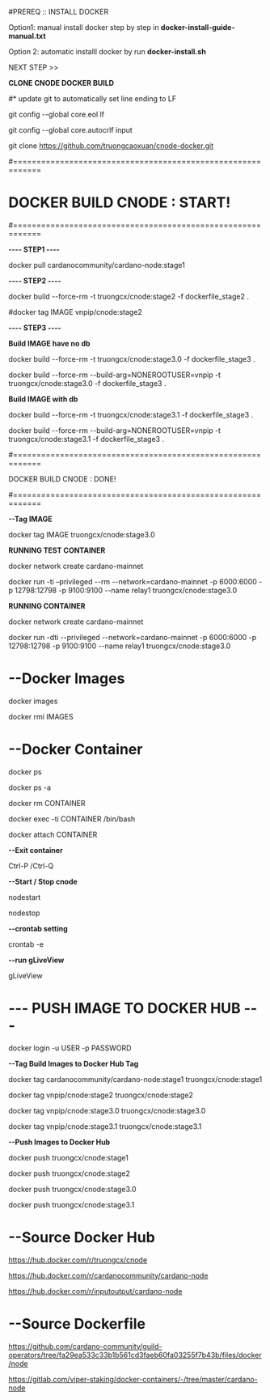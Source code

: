 #PREREQ :: INSTALL DOCKER

Option1: manual install docker step by step in **docker-install-guide-manual.txt**

Option 2: automatic installl docker by run **docker-install.sh**

NEXT STEP >>

**CLONE CNODE DOCKER BUILD**

#* update git to automatically set line ending to LF

git config --global core.eol lf

git config --global core.autocrlf input

git clone https://github.com/truongcaoxuan/cnode-docker.git

#============================================================

# DOCKER BUILD CNODE : START!

#============================================================

**---- STEP1 ----**

docker pull cardanocommunity/cardano-node:stage1

**---- STEP2 ----**

docker build --force-rm -t truongcx/cnode:stage2 -f dockerfile_stage2 .

#docker tag IMAGE vnpip/cnode:stage2

**---- STEP3 ----**

**Build IMAGE have no db**

docker build --force-rm -t truongcx/cnode:stage3.0 -f dockerfile_stage3 .

docker build --force-rm --build-arg=NONEROOTUSER=vnpip -t truongcx/cnode:stage3.0 -f dockerfile_stage3 .

**Build IMAGE with db**

docker build --force-rm -t truongcx/cnode:stage3.1 -f dockerfile_stage3 .

docker build --force-rm --build-arg=NONEROOTUSER=vnpip -t truongcx/cnode:stage3.1 -f dockerfile_stage3 .

#============================================================

DOCKER BUILD CNODE : DONE! 

#============================================================

**--Tag IMAGE**

docker tag IMAGE truongcx/cnode:stage3.0

**RUNNING TEST CONTAINER**

docker network create cardano-mainnet

docker run -ti –privileged --rm --network=cardano-mainnet -p 6000:6000 -p 12798:12798 -p 9100:9100 --name relay1 truongcx/cnode:stage3.0

**RUNNING CONTAINER**

docker network create cardano-mainnet

docker run -dti --privileged --network=cardano-mainnet -p 6000:6000 -p 12798:12798 -p 9100:9100 --name relay1 truongcx/cnode:stage3.0


# --Docker Images

docker images

docker rmi IMAGES

# --Docker Container

docker ps

docker ps -a

docker rm CONTAINER

docker exec -ti CONTAINER /bin/bash

docker attach CONTAINER

**--Exit container**

Ctrl-P /Ctrl-Q

**--Start / Stop cnode**

nodestart

nodestop

**--crontab setting**

crontab -e

**--run gLiveView**

gLiveView

# --- PUSH IMAGE TO DOCKER HUB ---

docker login -u USER -p PASSWORD

**--Tag Build Images to Docker Hub Tag**

docker tag cardanocommunity/cardano-node:stage1 truongcx/cnode:stage1

docker tag vnpip/cnode:stage2 truongcx/cnode:stage2

docker tag vnpip/cnode:stage3.0 truongcx/cnode:stage3.0

docker tag vnpip/cnode:stage3.1 truongcx/cnode:stage3.1

**--Push Images to Docker Hub**

docker push truongcx/cnode:stage1

docker push truongcx/cnode:stage2

docker push truongcx/cnode:stage3.0

docker push truongcx/cnode:stage3.1

# --Source Docker Hub

https://hub.docker.com/r/truongcx/cnode

https://hub.docker.com/r/cardanocommunity/cardano-node

https://hub.docker.com/r/inputoutput/cardano-node

# --Source Dockerfile

https://github.com/cardano-community/guild-operators/tree/fa29ea533c33b1b561cd3faeb60fa03255f7b43b/files/docker/node

https://gitlab.com/viper-staking/docker-containers/-/tree/master/cardano-node
